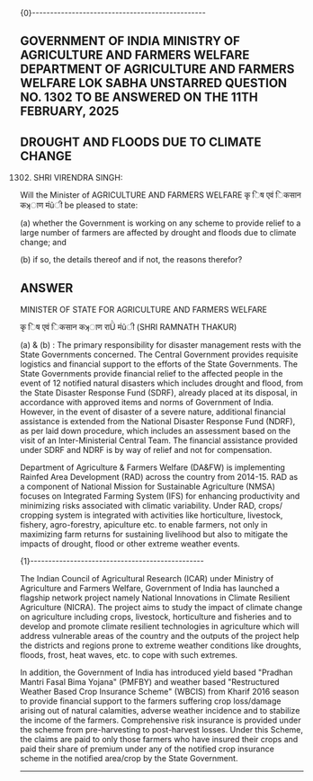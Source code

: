 {0}------------------------------------------------

## GOVERNMENT OF INDIA MINISTRY OF AGRICULTURE AND FARMERS WELFARE DEPARTMENT OF AGRICULTURE AND FARMERS WELFARE LOK SABHA UNSTARRED QUESTION NO. 1302 TO BE ANSWERED ON THE 11TH FEBRUARY, 2025

## DROUGHT AND FLOODS DUE TO CLIMATE CHANGE

1302. SHRI VIRENDRA SINGH:

Will the Minister of AGRICULTURE AND FARMERS WELFARE कृ िष एवं िकसान कʞाण मंũी be pleased to state:

(a) whether the Government is working on any scheme to provide relief to a large number of farmers are affected by drought and floods due to climate change; and

(b) if so, the details thereof and if not, the reasons therefor?

## ANSWER

MINISTER OF STATE FOR AGRICULTURE AND FARMERS WELFARE

कृ िष एवं िकसान कʞाण राǛ मंũी (SHRI RAMNATH THAKUR)

(a) & (b) : The primary responsibility for disaster management rests with the State Governments concerned. The Central Government provides requisite logistics and financial support to the efforts of the State Governments. The State Governments provide financial relief to the affected people in the event of 12 notified natural disasters which includes drought and flood, from the State Disaster Response Fund (SDRF), already placed at its disposal, in accordance with approved items and norms of Government of India. However, in the event of disaster of a severe nature, additional financial assistance is extended from the National Disaster Response Fund (NDRF), as per laid down procedure, which includes an assessment based on the visit of an Inter-Ministerial Central Team. The financial assistance provided under SDRF and NDRF is by way of relief and not for compensation.

Department of Agriculture & Farmers Welfare (DA&FW) is implementing Rainfed Area Development (RAD) across the country from 2014-15. RAD as a component of National Mission for Sustainable Agriculture (NMSA) focuses on Integrated Farming System (IFS) for enhancing productivity and minimizing risks associated with climatic variability. Under RAD, crops/ cropping system is integrated with activities like horticulture, livestock, fishery, agro-forestry, apiculture etc. to enable farmers, not only in maximizing farm returns for sustaining livelihood but also to mitigate the impacts of drought, flood or other extreme weather events.

{1}------------------------------------------------

The Indian Council of Agricultural Research (ICAR) under Ministry of Agriculture and Farmers Welfare, Government of India has launched a flagship network project namely National Innovations in Climate Resilient Agriculture (NICRA). The project aims to study the impact of climate change on agriculture including crops, livestock, horticulture and fisheries and to develop and promote climate resilient technologies in agriculture which will address vulnerable areas of the country and the outputs of the project help the districts and regions prone to extreme weather conditions like droughts, floods, frost, heat waves, etc. to cope with such extremes.

In addition, the Government of India has introduced yield based "Pradhan Mantri Fasal Bima Yojana" (PMFBY) and weather based "Restructured Weather Based Crop Insurance Scheme" (WBCIS) from Kharif 2016 season to provide financial support to the farmers suffering crop loss/damage arising out of natural calamities, adverse weather incidence and to stabilize the income of the farmers. Comprehensive risk insurance is provided under the scheme from pre-harvesting to post-harvest losses. Under this Scheme, the claims are paid to only those farmers who have insured their crops and paid their share of premium under any of the notified crop insurance scheme in the notified area/crop by the State Government.

*****
